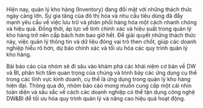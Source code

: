 Hiện nay, quản lý kho hàng (Inventory) đang đối mặt với những thách thức ngày càng lớn.
Sự gia tăng của đô thị hóa và nhu cầu tiêu dùng đã đẩy mạnh yêu cầu về việc lưu trữ và phân
phối hàng hóa một cách nhanh chóng và hiệu quả. Đồng thời, áp lực về tính chính xác và
hiệu suất trong quản lý kho hàng trở nên cấp bách hơn bao giờ hết. Để giải quyết những thách
thức này, việc quản lý thông tin và dữ liệu đóng vai trò then chốt, giúp các doanh nghiệp hiểu
rõ hơn, dự báo chính xác và tối ưu hóa các quy trình quản lý kho hàng.

Bài báo cáo của nhóm sẽ đi sâu vào khám phá các khái niệm cơ bản về DW và BI, phân tích
tầm quan trọng của chúng và trình bày các ứng dụng cụ thể trong các lĩnh vực kinh doanh, cụ
thể là ứng dụng trong quản lý kho hàng hiện đại. Thông qua đó, nhóm báo cáo mong muốn
cung cấp một cái nhìn toàn diện và sâu sắc về cách các doanh nghiệp có thể tận dụng công
nghệ DW&BI để tối ưu hóa quy trình quản lý và nâng cao hiệu quả hoạt động.
